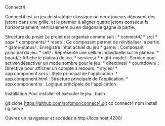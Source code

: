 Connect4

Connect4 est un jeu de stratégie classique où deux joueurs déposent des jetons dans une grille, et le premier à aligner quatre jetons consécutifs horizontalement, verticalement ou en diagonale gagne la partie.

Structure du projet
Le projet est organisé comme suit :
    * connect4/
        * src/
            * app/
                * components/
                * reset/ : Ce composant permet de réinitialiser la partie.
                * game-status/ : Enregistre l'état actuel du jeu
                * game/ : Composant principal du jeu.
                * cell/ : Représente une cellule individuelle sur le plateau.
                * board/ : Affiche le plateau de jeu.
                * services/
                * night-mode/ : Service pour activer/désactiver un mode sombre pour le jeu.
                * directives/
                * countdown/ : Directive pour afficher un compte à rebours.
                * styles/
                * app.component.scss : Style principal de l'application.
                * app.component.html : Structure principale de l'application.
                * app.component.ts : Logique principale de l'application.



Installation
Pour installer et exécuter le jeu :
bash

git clone https://github.com/sofomor/connect4.git cd connect4
npm install ng serve

Ouvrez un navigateur et accédez à http://localhost:4200/
